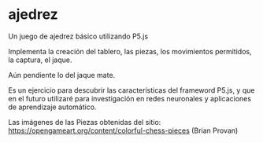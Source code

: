 # ajedrez
Un juego de ajedrez básico utilizando P5.js

Implementa la creación del tablero, las piezas, los movimientos permitidos, la captura, el jaque.

Aún pendiente  lo del jaque mate.

Es un ejercicio para descubrir las características del frameword P5.js, y que en el futuro utilizaré para  investigación en redes neuronales y aplicaciones de aprendizaje automático.


Las imágenes de las Piezas obtenidas del sitio: https://opengameart.org/content/colorful-chess-pieces (Brian Provan)